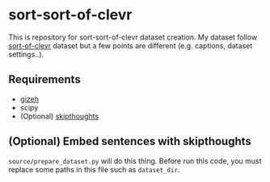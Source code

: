 # sort-sort-of-clevr

This is repository for sort-sort-of-clevr dataset creation. My dataset follow [sort-of-clevr](https://arxiv.org/abs/1706.01427) dataset but a few points are different (e.g. captions, dataset settings..).

## Requirements

- [gizeh](https://github.com/Zulko/gizeh)
- scipy
- (Optional) [skipthoughts](https://github.com/ryankiros/skip-thoughts)

## (Optional) Embed sentences with skipthoughts

`source/prepare_dataset.py` will do this thing. Before run this code, you must replace some paths in this file such as `dataset_dir`.
